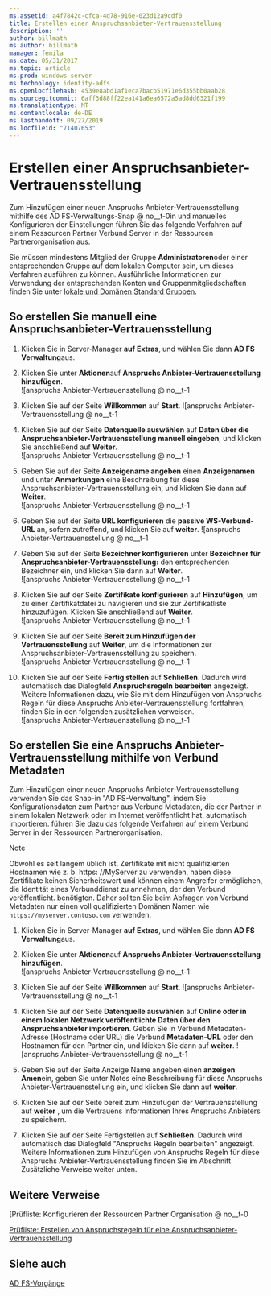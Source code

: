 ```yaml
---
ms.assetid: a4f7842c-cfca-4d78-916e-023d12a9cdf0
title: Erstellen einer Anspruchsanbieter-Vertrauensstellung
description: ''
author: billmath
ms.author: billmath
manager: femila
ms.date: 05/31/2017
ms.topic: article
ms.prod: windows-server
ms.technology: identity-adfs
ms.openlocfilehash: 4539e8abd1af1eca7bacb51971e6d355bb0aab28
ms.sourcegitcommit: 6aff3d88ff22ea141a6ea6572a5ad8dd6321f199
ms.translationtype: MT
ms.contentlocale: de-DE
ms.lasthandoff: 09/27/2019
ms.locfileid: "71407653"
---
```

# <a name="create-a-claims-provider-trust"></a>Erstellen einer Anspruchsanbieter-Vertrauensstellung

Zum Hinzufügen einer neuen Anspruchs Anbieter-Vertrauensstellung mithilfe des AD FS-Verwaltungs-Snap @ no__t-0in und manuelles Konfigurieren der Einstellungen führen Sie das folgende Verfahren auf einem Ressourcen Partner Verbund Server in der Ressourcen Partnerorganisation aus.  
  
Sie müssen mindestens Mitglied der Gruppe **Administratoren**oder einer entsprechenden Gruppe auf dem lokalen Computer sein, um dieses Verfahren ausführen zu können.  Ausführliche Informationen zur Verwendung der entsprechenden Konten und Gruppenmitgliedschaften finden Sie unter [lokale und Domänen Standard Gruppen](https://go.microsoft.com/fwlink/?LinkId=83477).   
  
## <a name="to-create-a-claims-provider-trust-manually"></a>So erstellen Sie manuell eine Anspruchsanbieter-Vertrauensstellung  
  
1.  Klicken Sie in Server-Manager **auf Extras**, und wählen Sie dann **AD FS Verwaltung**aus.  
  
2.  Klicken Sie unter **Aktionen**auf **Anspruchs Anbieter-Vertrauensstellung hinzufügen**.  
![anspruchs Anbieter-Vertrauensstellung @ no__t-1   
  
3.  Klicken Sie auf der Seite **Willkommen** auf **Start**. 
![anspruchs Anbieter-Vertrauensstellung @ no__t-1    
  
4.  Klicken Sie auf der Seite **Datenquelle auswählen** auf **Daten über die Anspruchsanbieter-Vertrauensstellung manuell eingeben**, und klicken Sie anschließend auf **Weiter**.  
![anspruchs Anbieter-Vertrauensstellung @ no__t-1     

5.  Geben Sie auf der Seite **Anzeigename angeben** einen **Anzeigenamen** und unter **Anmerkungen** eine Beschreibung für diese Anspruchsanbieter-Vertrauensstellung ein, und klicken Sie dann auf **Weiter**.  
![anspruchs Anbieter-Vertrauensstellung @ no__t-1     

6.  Geben Sie auf der Seite **URL konfigurieren** die **passive WS-Verbund-URL** an, sofern zutreffend, und klicken Sie auf **weiter**.
![anspruchs Anbieter-Vertrauensstellung @ no__t-1     

8. Geben Sie auf der Seite **Bezeichner konfigurieren** unter **Bezeichner für Anspruchsanbieter-Vertrauensstellung:** den entsprechenden Bezeichner ein, und klicken Sie dann auf **Weiter**.  
![anspruchs Anbieter-Vertrauensstellung @ no__t-1    

9. Klicken Sie auf der Seite **Zertifikate konfigurieren** auf **Hinzufügen**, um zu einer Zertifikatdatei zu navigieren und sie zur Zertifikatliste hinzuzufügen. Klicken Sie anschließend auf **Weiter**.  
![anspruchs Anbieter-Vertrauensstellung @ no__t-1    

10. Klicken Sie auf der Seite **Bereit zum Hinzufügen der Vertrauensstellung** auf **Weiter**, um die Informationen zur Anspruchsanbieter-Vertrauensstellung zu speichern.  
![anspruchs Anbieter-Vertrauensstellung @ no__t-1    

11. Klicken Sie auf der Seite **Fertig stellen** auf **Schließen**. Dadurch wird automatisch das Dialogfeld **Anspruchsregeln bearbeiten** angezeigt. Weitere Informationen dazu, wie Sie mit dem Hinzufügen von Anspruchs Regeln für diese Anspruchs Anbieter-Vertrauensstellung fortfahren, finden Sie in den folgenden zusätzlichen verweisen.  
![anspruchs Anbieter-Vertrauensstellung @ no__t-1

## <a name="to-create-a-claims-provider-trust-using-federation-metadata"></a>So erstellen Sie eine Anspruchs Anbieter-Vertrauensstellung mithilfe von Verbund Metadaten
Zum Hinzufügen einer neuen Anspruchs Anbieter-Vertrauensstellung verwenden Sie das Snap-in "AD FS-Verwaltung", indem Sie Konfigurationsdaten zum Partner aus Verbund Metadaten, die der Partner in einem lokalen Netzwerk oder im Internet veröffentlicht hat, automatisch importieren. führen Sie dazu das folgende Verfahren auf einem Verbund Server in der Ressourcen Partnerorganisation.

>[!NOTE]
>Obwohl es seit langem üblich ist, Zertifikate mit nicht qualifizierten Hostnamen wie z. b. https: \//MyServer zu verwenden, haben diese Zertifikate keinen Sicherheitswert und können einem Angreifer ermöglichen, die Identität eines Verbunddienst zu annehmen, der den Verbund veröffentlicht. benötigten. Daher sollten Sie beim Abfragen von Verbund Metadaten nur einen voll qualifizierten Domänen Namen wie `https://myserver.contoso.com` verwenden.

1.  Klicken Sie in Server-Manager **auf Extras**, und wählen Sie dann **AD FS Verwaltung**aus.  
  
2.  Klicken Sie unter **Aktionen**auf **Anspruchs Anbieter-Vertrauensstellung hinzufügen**.  
![anspruchs Anbieter-Vertrauensstellung @ no__t-1   
  
3.  Klicken Sie auf der Seite **Willkommen** auf **Start**. 
![anspruchs Anbieter-Vertrauensstellung @ no__t-1    
  
4.  Klicken Sie auf der Seite **Datenquelle auswählen** auf **Online oder in einem lokalen Netzwerk veröffentlichte Daten über den Anspruchsanbieter importieren**. Geben Sie in Verbund Metadaten-Adresse (Hostname oder URL) die Verbund **Metadaten-URL** oder den Hostnamen für den Partner ein, und klicken Sie dann auf **weiter**.
![anspruchs Anbieter-Vertrauensstellung @ no__t-1    

5.  Geben Sie auf der Seite Anzeige Name angeben einen **anzeigen Amen**ein, geben Sie unter Notes eine Beschreibung für diese Anspruchs Anbieter-Vertrauensstellung ein, und klicken Sie dann auf **weiter**.

6.  Klicken Sie auf der Seite bereit zum Hinzufügen der Vertrauensstellung auf **weiter** , um die Vertrauens Informationen Ihres Anspruchs Anbieters zu speichern.

7.  Klicken Sie auf der Seite Fertigstellen auf **Schließen**. Dadurch wird automatisch das Dialogfeld "Anspruchs Regeln bearbeiten" angezeigt. Weitere Informationen zum Hinzufügen von Anspruchs Regeln für diese Anspruchs Anbieter-Vertrauensstellung finden Sie im Abschnitt Zusätzliche Verweise weiter unten.



    
## <a name="additional-references"></a>Weitere Verweise  
[Prüfliste: Konfigurieren der Ressourcen Partner Organisation @ no__t-0  
  
[Prüfliste: Erstellen von Anspruchsregeln für eine Anspruchsanbieter-Vertrauensstellung](../../ad-fs/deployment/Checklist--Creating-Claim-Rules-for-a-Claims-Provider-Trust.md)  
  
## <a name="see-also"></a>Siehe auch  
[AD FS-Vorgänge](../../ad-fs/AD-FS-2016-Operations.md) 
  
